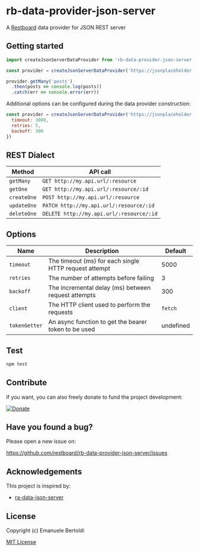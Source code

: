 # rb-data-provider-json-server

A [Restboard](https://github.com/restboard/restboard) data provider for JSON REST server

## Getting started

```js
import createJsonServerDataProvider from 'rb-data-provider-json-server'

const provider = createJsonServerDataProvider('https://jsonplaceholder.typicode.com')

provider.getMany('posts')
  .then(posts => console.log(posts))
  .catch(err => console.error(err))
```

Additional options can be configured during the data provider construction:

```js
const provider = createJsonServerDataProvider('https://jsonplaceholder.typicode.com', {
  timeout: 3000,
  retries: 5,
  backoff: 300
})
```

## REST Dialect

| Method          | API call                                                   |
| --------------- | ---------------------------------------------------------- |
| `getMany`       | `GET http://my.api.url/:resource`                          |
| `getOne`        | `GET http://my.api.url/:resource/:id`                      |
| `createOne`     | `POST http://my.api.url/:resource`                         |
| `updateOne`     | `PATCH http://my.api.url/:resource/:id`                    |
| `deleteOne`     | `DELETE http://my.api.url/:resource/:id`                   |

## Options

| Name            | Description                                           | Default   |
| ----------------| ------------------------------------------------------| ----------|
| `timeout`       | The timeout (ms) for each single HTTP request attempt | 5000      |
| `retries`       | The number of attempts before failing                 | 3         |
| `backoff`       | The incremental delay (ms) between request attempts   | 300       |
| `client`        | The HTTP client used to perform the requests          | `fetch`   |
| `tokenGetter`   | An async function to get the bearer token to be used  | undefined |

## Test

```bash
npm test
```

## Contribute

If you want, you can also freely donate to fund the project development:

[![Donate](https://www.paypalobjects.com/en_US/i/btn/btn_donate_SM.gif)](https://paypal.me/EBertoldi)

## Have you found a bug?

Please open a new issue on:

<https://github.com/restboard/rb-data-provider-json-server/issues>

## Acknowledgements

This project is inspired by:

* [ra-data-json-server](https://github.com/marmelab/react-admin/tree/master/packages/ra-data-json-server)

## License

Copyright (c) Emanuele Bertoldi

[MIT License](http://en.wikipedia.org/wiki/MIT_License)
